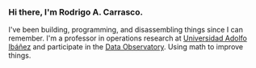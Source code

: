 ### Hi there, I'm Rodrigo A. Carrasco.

I've been building, programming, and disassembling things since I can remember. I'm a professor in operations research at 
[Universidad Adolfo Ibáñez](https://ingenieria.uai.cl/) and participate in the [Data Observatory](https://www.dataobservatory.net/). Using math to improve things.

<!--
**drRax/drRax** is a ✨ _special_ ✨ repository because its `README.md` (this file) appears on your GitHub profile.

Here are some ideas to get you started:

- 🔭 I’m currently working on ...
- 🌱 I’m currently learning ...
- 👯 I’m looking to collaborate on ...
- 🤔 I’m looking for help with ...
- 💬 Ask me about ...
- 📫 How to reach me: ...
- 😄 Pronouns: ...
- ⚡ Fun fact: ...
-->
